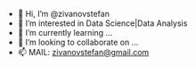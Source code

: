 - 👋 Hi, I’m @zivanovstefan
- 👀 I’m interested in Data Science|Data Analysis
- 🌱 I’m currently learning ...
- 💞️ I’m looking to collaborate on ...
- 📫 MAIL: zivanovstefan@gmail.com


<!---
zivanovstefan/zivanovstefan is a ✨ special ✨ repository because its `README.md` (this file) appears on your GitHub profile.
You can click the Preview link to take a look at your changes.
--->
